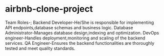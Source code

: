 # airbnb-clone-project
Team Roles-;
Backend Developer-He/She is responsible for implementing API endpoints,database schemas and business logic.
Database Administrator-Manages database design,indexing and optimization.
DevOps engineer-Handles deployment,monitoring and scaling of the backend services.
QA Engineer-Ensures the backend functionalities are thoroughly tested and meet quality standards.

